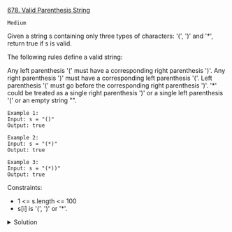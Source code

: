 [678. Valid Parenthesis String](https://leetcode.com/problems/valid-parenthesis-string/)

`Medium`

Given a string s containing only three types of characters: '(', ')' and '*', return true if s is valid.

The following rules define a valid string:

Any left parenthesis '(' must have a corresponding right parenthesis ')'.
Any right parenthesis ')' must have a corresponding left parenthesis '('.
Left parenthesis '(' must go before the corresponding right parenthesis ')'.
'*' could be treated as a single right parenthesis ')' or a single left parenthesis '(' or an empty string "".

```
Example 1:
Input: s = "()"
Output: true

Example 2:
Input: s = "(*)"
Output: true

Example 3:
Input: s = "(*))"
Output: true
```

Constraints:

- 1 <= s.length <= 100
- s[i] is '(', ')' or '*'.

<details>
<summary>Solution</summary>


[Approach: Greedy [Accepted]](https://leetcode.com/problems/valid-parenthesis-string/solution/)

Intuition

When checking whether the string is valid, we only cared about the "balance": the number of extra, open left brackets as we parsed through the string. For example, when checking whether '(()())' is valid, we had a balance of 1, 2, 1, 2, 1, 0 as we parse through the string: '(' has 1 left bracket, '((' has 2, '(()' has 1, and so on. This means that after parsing the first i symbols, (which may include asterisks,) we only need to keep track of what the balance could be.

For example, if we have string '(***)', then as we parse each symbol, the set of possible values for the balance is [1] for '('; [0, 1, 2] for '(*'; [0, 1, 2, 3] for '(**'; [0, 1, 2, 3, 4] for '(***', and [0, 1, 2, 3] for '(***)'.

Furthermore, we can prove these states always form a contiguous interval. Thus, we only need to know the left and right bounds of this interval. That is, we would keep those intermediate states described above as [lo, hi] = [1, 1], [0, 2], [0, 3], [0, 4], [0, 3].

Algorithm

Let lo, hi respectively be the smallest and largest possible number of open left brackets after processing the current character in the string.

If we encounter a left bracket (c == '('), then lo++, otherwise we could write a right bracket, so lo--. If we encounter what can be a left bracket (c != ')'), then hi++, otherwise we must write a right bracket, so hi--. If hi < 0, then the current prefix can't be made valid no matter what our choices are. Also, we can never have less than 0 open left brackets. At the end, we should check that we can have exactly 0 open left brackets.
</details>